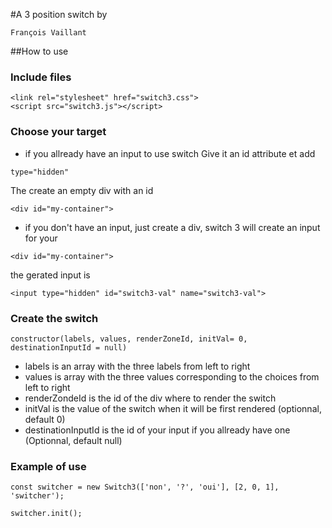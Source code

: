 #A 3 position switch by

    François Vaillant

##How to use

### Include files

```
<link rel="stylesheet" href="switch3.css">
<script src="switch3.js"></script>
```

### Choose your target
- if you allready have an input to use switch
Give it an id attribute et add 

````type="hidden"````

The create an empty div with an id

````<div id="my-container">````

- if you don't have an input, just create a div, switch 3 will create an input for your

````<div id="my-container">````

the gerated input is 

```<input type="hidden" id="switch3-val" name="switch3-val">```

### Create the switch

`` constructor(labels, values, renderZoneId, initVal= 0, destinationInputId = null) ``
- labels is an array with the three labels from left to right
- values is array with the three values corresponding to the choices from left to right
- renderZondeId is the id of the div where to render the switch
- initVal is the value of the switch when it will be first rendered (optionnal, default 0)
- destinationInputId is the id of your input if you allready have one (Optionnal, default null)

### Example of use

`` const switcher = new Switch3(['non', '?', 'oui'], [2, 0, 1], 'switcher'); ``
       
``switcher.init();``
